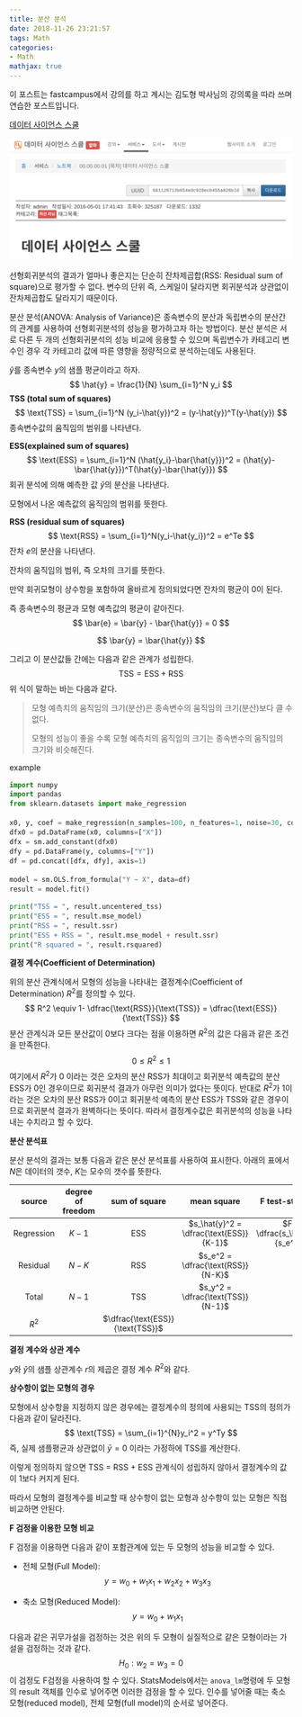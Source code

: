 ```yaml
---
title: 분산 분석
date: 2018-11-26 23:21:57
tags: Math
categories:
- Math
mathjax: true
---
```


이 포스트는 fastcampus에서 강의를 하고 계시는 김도형 박사님의 강의록을 따라 쓰며 연습한 포스트입니다.

[데이터 사이언스 스쿨](https://datascienceschool.net/view-notebook/661128713b654edc928ecb455a826b1d/)

![](/images/1543299373849.png)

선형회귀분석의 결과가 얼마나 좋은지는 단순히 잔차제곱합(RSS: Residual sum of square)으로 평가할 수 없다. 변수의 단위 즉, 스케일이 달라지면 회귀분석과 상관없이 잔차제곱합도 달라지기 때문이다.



분산 분석(ANOVA: Analysis of Variance)은 종속변수의 분산과 독립변수의 분산간의 관계를 사용하여 선형회귀분석의 성능을 평가하고자 하는 방법이다. 분산 분석은 서로 다른 두 개의 선형회귀분석의 성능 비교에 응용할 수 있으며 독립변수가 카테고리 변수인 경우 각 카테고리 값에 따른 영향을 정량적으로 분석하는데도 사용된다.



$\hat{y}$를 종속변수 $y$의 샘플 평균이라고 하자.
$$
\hat{y} = \frac{1}{N} \sum_{i=1}^N y_i
$$
**TSS (total sum of squares)**
$$
\text{TSS} = \sum_{i=1}^N (y_i-\hat{y})^2 = (y-\hat{y})^T(y-\hat{y})
$$
종속변수값의 움직임의 범위를 나타낸다.



**ESS(explained sum of squares)**
$$
\text{ESS} = \sum_{i=1}^N (\hat{y_i}-\bar{\hat{y}})^2 = (\hat{y}-\bar{\hat{y}})^T(\hat{y}-\bar{\hat{y}})
$$
회귀 분석에 의해 예측한 값 $\hat{y}$의 분산을 나타낸다.

모형에서 나온 예측값의 움직임의 범위를 뜻한다.



**RSS (residual sum of squares)**
$$
\text{RSS} = \sum_{i=1}^N(y_i-\hat{y_i})^2 = e^Te
$$
잔차 $e$의 분산을 나타낸다.

잔차의 움직임의 범위, 즉 오차의 크기를 뜻한다.



만약 회귀모형이 상수항을 포함하여 올바르게 정의되었다면 잔차의 평균이 0이 된다.

즉 종속변수의 평균과 모형 예측값의 평균이 같아진다.
$$
\bar{e} = \bar{y} - \bar{\hat{y}} = 0
$$

$$
\bar{y} = \bar{\hat{y}}
$$

그리고 이 분산값들 간에는 다음과 같은 관계가 성립한다.
$$
\text{TSS} = \text{ESS} + \text{RSS}
$$
위 식이 말하는 바는 다음과 같다.

> 모형 예측치의 움직임의 크기(분산)은 종속변수의 움직임의 크기(분산)보다 클 수 없다.
>
> 모형의 성능이 좋을 수록 모형 예측치의 움직임의 크기는 종속변수의 움직임의 크기와 비슷해진다.



example

```python
import numpy
import pandas
from sklearn.datasets import make_regression

x0, y, coef = make_regression(n_samples=100, n_features=1, noise=30, coef=True, random_state=0)
dfx0 = pd.DataFrame(x0, columns=["X"])
dfx = sm.add_constant(dfx0)
dfy = pd.DataFrame(y, columns=["Y"])
df = pd.concat([dfx, dfy], axis=1)

model = sm.OLS.from_formula("Y ~ X", data=df)
result = model.fit()
```

```python
print("TSS = ", result.uncentered_tss)
print("ESS = ", result.mse_model)
print("RSS = ", result.ssr)
print("ESS + RSS = ", result.mse_model + result.ssr)
print("R squared = ", result.rsquared)
```



**결정 계수(Coefficient of Determination)**

위의 분산 관계식에서 모형의 성능을 나타내는 결정계수(Coefficient of Determination) $R^2$를 정의할 수 있다.
$$
R^2 \equiv 1- \dfrac{\text{RSS}}{\text{TSS}} = \dfrac{\text{ESS}}{\text{TSS}}
$$
분산 관계식과 모든 분산값이 0보다 크다는 점을 이용하면 $R^2$의 값은 다음과 같은 조건을 만족한다.
$$
0 \leq R^2 \leq 1
$$
여기에서 $R^2$가 0 이라는 것은 오차의 분산 RSS가 최대이고 회귀분석 예측값의 분산 ESS가 0인 경우이므로 회귀분석 결과가 아무런 의미가 없다는 뜻이다. 반대로 $R^2$가 1이라는 것은 오차의 분산 RSS가 0이고 회귀분석 예측의 분산 ESS가 TSS와 같은 경우이므로 회귀분석 결과가 완벽하다는 뜻이다. 따라서 결정계수값은 회귀분석의 성능을 나타내는 수치라고 할 수 있다.



**분산 분석표**

분산 분석의 결과는 보통 다음과 같은 분산 분석표를 사용하여 표시한다. 아래의 표에서 $N$은 데이터의 갯수, $K$는 모수의 갯수를 뜻한다.

|   source   | degree of freedom |          sum of square           |               mean square               |        F test-statistics         | p-value |
| :--------: | :---------------: | :------------------------------: | :-------------------------------------: | :------------------------------: | :-----: |
| Regression |      $K -1$       |           $\text{ESS}$           | $s_\hat{y}^2 = \dfrac{\text{ESS}}{K-1}$ | $F = \dfrac{s_\hat{y}^2}{s_e^2}$ | p-value |
|  Residual  |      $N - K$      |           $\text{RSS}$           |    $s_e^2 = \dfrac{\text{RSS}}{N-K}$    |                                  |         |
|   Total    |      $N - 1$      |           $\text{TSS}$           |    $s_y^2 = \dfrac{\text{TSS}}{N-1}$    |                                  |         |
|   $R^2$    |                   | $\dfrac{\text{ESS}}{\text{TSS}}$ |                                         |                                  |         |



**결정 계수와  상관 계수**

$y$와 $\hat{y}$의 샘플 상관계수 $r$의 제곱은 결정 계수 $R^2$와 같다.



**상수항이 없는 모형의 경우**

모형에서 상수항을 지정하지 않은 경우에는 결정계수의 정의에 사용되는 TSS의 정의가 다음과 같이 달라진다.
$$
\text{TSS} = \sum_{i=1}^{N}y_i^2 = y^Ty
$$
즉, 실제 샘플평균과 상관없이 $\bar{y} = 0$ 이라는 가정하에 TSS를 계산한다.

이렇게 정의하지 않으면 TSS = RSS + ESS 관계식이 성립하지 않아서 결정계수의 값이 1보다 커지게 된다.

따라서 모형의 결정계수를 비교할 때 상수항이 없는 모형과 상수항이 있는 모형은 직접 비교하면 안된다.



**F 검정을 이용한 모형 비교**

F 검정을 이용하면 다음과 같이 포함관계에 있는 두 모형의 성능을 비교할 수 있다.

- 전체 모형(Full Model):
  $$
  y = w_0 + w_1x_1 + w_2x_2 + w_3x_3
  $$



- 축소 모형(Reduced Model):
  $$
  y = w_0 + w_1x_1
  $$



다음과 같은 귀무가설을 검정하는 것은 위의 두 모형이 실질적으로 같은 모형이라는 가설을 검정하는 것과 같다.
$$
H_0 : w_2 = w_3 = 0
$$
이 검정도 F검정을 사용하여 할 수 있다. StatsModels에서는 `anova_lm`명령에 두 모형의 result 객체를 인수로 넣어주면 이러한 검정을 할 수 있다. 인수를 넣어줄 때는 축소 모형(reduced model), 전체 모형(full model)의 순서로 넣어준다.